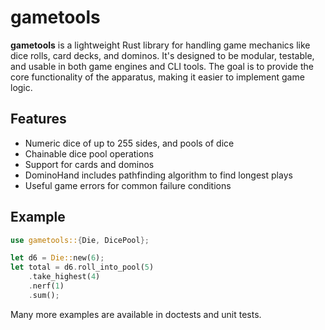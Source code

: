 # gametools

**gametools** is a lightweight Rust library for handling game mechanics like dice rolls, card decks, and dominos. It's designed to be modular, testable, and usable in both game engines and CLI tools. The 
goal is to provide the core functionality of the apparatus, making it easier to implement game logic.

## Features

- Numeric dice of up to 255 sides, and pools of dice
- Chainable dice pool operations
- Support for cards and dominos
- DominoHand includes pathfinding algorithm to find longest plays
- Useful game errors for common failure conditions

## Example

```rust
use gametools::{Die, DicePool};

let d6 = Die::new(6);
let total = d6.roll_into_pool(5)
    .take_highest(4)
    .nerf(1)
    .sum();
```

Many more examples are available in doctests and unit tests. 
